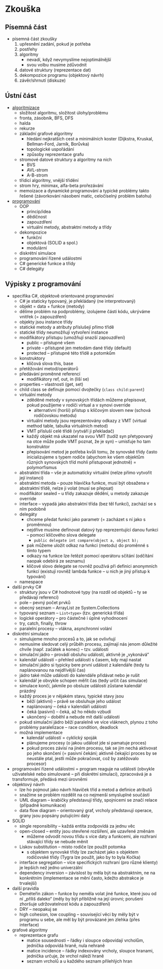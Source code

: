 # Zkouška

## Písemná část

- písemná část zkoušky
	1. upřesnění zadání, pokud je potřeba
	2. postřehy
	3. algoritmy
		- nevadí, když nevymyslíme nejoptimálnější
		- svou volbu musíme zdůvodnit
	4. datové struktury (reprezentace dat)
	5. dekompozice programu (objektový návrh)
	6. závěr/shrnutí (diskuze)

## Ústní část

- [algoritmizace](../algoritmy-datove-struktury/zkouska.md)
	- složitost algoritmu, složitost úlohy/problému
	- fronta, zásobník, BFS, DFS
	- halda
	- rekurze
	- základní grafové algoritmy
		- hledání nejkratších cest a minimálních koster (Dijkstra, Kruskal, Bellman-Ford, Jarník, Borůvka)
		- topologické uspořádání
		- způsoby reprezentace grafu
	- stromové datové struktury a algoritmy na nich
		- BVS
		- AVL-strom
		- A-B-strom
	- třídicí algoritmy, vnější třídění
	- strom hry, minimax, alfa-beta prořezávání
	- memoizace a dynamické programování a typické problémy takto řešené (závorkování násobení matic, celočíselný problém batohu)
- [programování](#výpisky-z-programování)
	- OOP
		- princip/idea
		- dědičnost
		- zapouzdření
		- virtuální metody, abstraktní metody a třídy
	- dekompozice
		- funkční
		- objektová (SOLID a spol.)
		- modulární
	- diskrétní simulace
	- programování řízené událostmi
	- C# generické funkce a třídy
	- C# delegáty

## Výpisky z programování

- specifika C#, objektově orientované programování
	- C# je staticky typovaný, je překládaný (ne interpretovaný)
	- objekt = data + funkce (metody)
	- dělíme problém na podproblémy, izolujeme části kódu, ukrýváme vnitřek (= zapouzdření)
	- objekty jsou instance třídy
	- statické metody a atributy příslušejí přímo třídě
	- statické třídy neumožňují vytvoření instance
	- modifikátory přístupu (umožňují snazší zapouzdření)
		- public – přístupné všem
		- private – přístupné jen metodám dané třídy (default)
		- protected – přístupné této třídě a potomkům
	- konstruktory
		- klíčová slova this, base
	- přetěžování metod/operátorů
	- předávání proměnné referencí
		- modifikátory ref, out, in (liší se)
	- properties – vlastnosti (get, set)
	- child class se definuje pomocí dvojtečky (`class child:parent`)
	- virtuální metody
		- zděděné metody v synovských třídách můžeme přepisovat, pokud použijeme v rodiči virtual a v synovi override
			- alternativní (horší) přístup s klíčovým slovem new (schová rodičovskou metodu)
		- virtuální metody jsou reprezentovány odkazy z VMT (virtual method table, tabulka virtuálních metod)
		- VMT přísluší celé třídě (vytváří ji překladač)
		- každý objekt má ukazatel na svou VMT (tudíž syn přetypovaný na otce může podle VMT poznat, že je syn) – umisťuje ho tam konstruktor
		- přepisování metod je potřeba kvůli tomu, že synovské třídy často inicializujeme s typem rodiče (abychom ke všem objektům různých synovských tříd mohli přistupovat jednotně) = polymorfismus
	- abstraktní třída – vše je automaticky virtuální (nelze přímo vytvořit její instanci)
	- abstraktní metoda – pouze hlavička funkce, musí být obsažena v abstraktní třídě, nelze ji volat (musí se přepsat)
	- modifikátor sealed – u třídy zakazuje dědění, u metody zakazuje override
	- interface – vypadá jako abstraktní třída (bez těl funkcí), zachází se s ním podobně
	- delegáty
		- chceme předat funkci jako parametr (= zacházet s ní jako s proměnnou)
		- nejdříve musíme definovat datový typ reprezentující danou funkci – pomocí klíčového slova delegate
			- `public delegate int compare(object a, object b);`
		- pak můžeme uložit odkaz na funkci (metodu) do proměnné s tímto typem
		- odkazy na funkce lze řetězit pomocí operátoru sčítání (odčítání naopak odebírá ze seznamu)
		- klíčové slovo delegate se rovněž používá při definici anonymních funkcí (existují rovněž lambda funkce – u nich je jiný přístup k typování)
	- namespace
- další prvky C#
	- struktury jsou v C# hodnotové typy (na rozdíl od objektů – ty se předávají referencí)
	- pole – pevný počet prvků
	- obecný seznam – ArrayList ze System.Collections
	- typovaný seznam – `List<type>` (tzv. generická třída)
	- logické operátory – pro částečné i úplné vyhodnocení
	- try, catch, finally, throw
	- paralelní procesy – vlákna, asynchronní volání
- diskrétní simulace
	- simulujeme mnoho procesů a to, jak se ovlivňují
	- nemusíme sledovat celý průběh procesu, zajímají nás jenom důležité chvíle (např. začátek a konec) – tzv. události
	- simulační jádro – provádí obsluhu událostí, aktivně je „vykonává“
	- kalendář událostí – přehled událostí s časem, kdy mají nastat
	- simulační jádro si typicky bere první událost z kalendáře (tedy tu naplánovanou na nejdřívější čas)
	- jádro také může události do kalendáře přidávat nebo je rušit
	- kalendář je obvykle schopen měřit čas (tedy určit čas simulace)
	- simulace končí, jakmile po obsluze události zůstane kalendář prázdný
	- každý proces je v nějakém stavu, typické stavy jsou
		- běží (aktivní) – právě se obsluhuje jeho událost
		- naplánovaný – čeká v kalendáři událostí
		- čeká (pasivní) – čeká, až ho někdo vzbudí
		- ukončený – doběhl a nebude mít další události
	- pokud simulační jádro běží paralelně ve více vláknech, plynou z toho problémy paralelizace – race condition, deadlock
	- možná implementace
		- kalendář událostí = cyklický spoják
		- plánujeme procesy (o jakou událost jde si pamatuje proces)
		- pokud proces závisí na jiném procesu, tak se jím nechá aktivovat po jeho skončení (= pasivní čekání; aktivně čekající proces by se neustále ptal, jestli může pokračovat, což by zatěžovalo procesor)
- programování řízené událostmi = program reaguje na události (obvykle uživatelské nebo simulované – při diskrétní simulaci), zpracovává je a transformuje, předává mezi úrovněmi
- objektový návrh
	- lze ho pojmout jako návrh hlaviček tříd a metod a definice atributů
	- snažíme se problém rozdělit na co nejmenší smysluplné součásti
	- UML diagram – krabičky představují třídy, spojnicemi se značí relace (případně komunikace)
	- data flow diagram – orientovaný graf, vrcholy představují operace, grany jsou popsány putujícími daty
- SOLID
	- single reponsibility – každá entita zodpovídá za jednu věc
	- open-closed – entity jsou otevřené rozšíření, ale uzavřené změnám
		- můžeme odvodit novou třídu s více daty a funkcemi, ale rozhraní stávající třídy se nebude měnit
	- Liskov substitution – místo rodiče lze použít potomka
		- s objektem synovské třídy lze zacházet jako s objektem rodičovské třídy (Tygra lze použít, jako by to byla Kočka)
	- interface segregation – více specifických rozhraní (pro různé klienty) je lepších než jedno univerzální
	- dependency inversion – závislost by měla být na abstraktním, ne na konkrétním (implementace se mění často, kdežto abstrakce je trvalejší)
- další pravidla
	- Deméteřin zákon – funkce by neměla volat jiné funkce, které jsou od ní „příliš daleko“ (měly by být přibližně na její úrovni; porušení zhoršuje udržovatelnost kódu a zapouzdření)
	- DRY – neopakuj se
	- high cohesion, low coupling – související věci by měly být v programu u sebe, ale měl by být provázané jen zlehka (přes interface)
- grafové algoritmy
	- reprezentace grafu
		- matice sousednosti – řádky i sloupce odpovídají vrcholům, jednička odpovídá hraně, nula nehraně
		- matice incidence – řádky indexovány vrcholy, sloupce hranami, jednička určuje, že vrchol náleží hraně
		- seznam vrcholů a u každého seznam přilehlých hran
